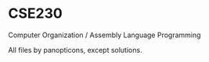 # CSE230
Computer Organization / Assembly Language Programming

All files by panopticons, except solutions.
